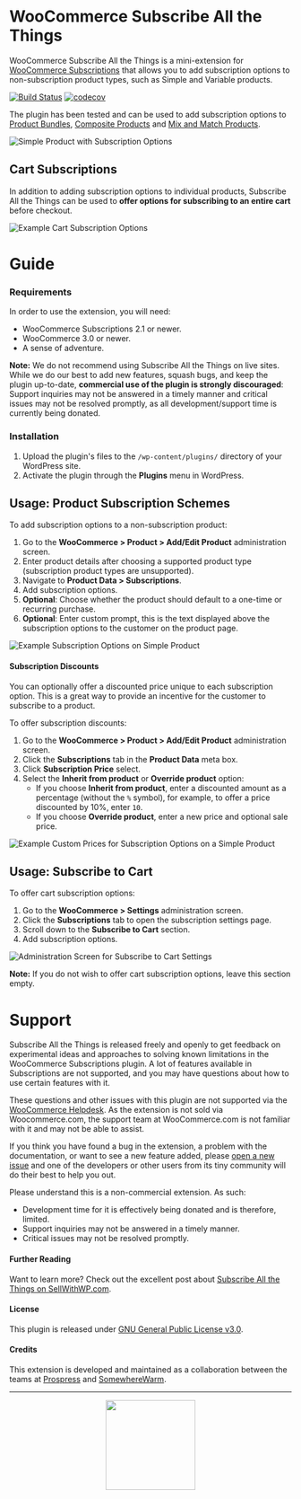 # WooCommerce Subscribe All the Things

WooCommerce Subscribe All the Things is a mini-extension for [WooCommerce Subscriptions](http://woocommerce.com/products/woocommerce-subscriptions/) that allows you to add subscription options to non-subscription product types, such as Simple and Variable products.

[![Build Status](https://travis-ci.org/Prospress/woocommerce-subscribe-all-the-things.svg?branch=master)](https://travis-ci.org/Prospress/woocommerce-subscribe-all-the-things)
[![codecov](https://codecov.io/gh/Prospress/woocommerce-subscribe-all-the-things/branch/master/graph/badge.svg)](https://codecov.io/gh/Prospress/woocommerce-subscribe-all-the-things)

The plugin has been tested and can be used to add subscription options to [Product Bundles](http://woocommerce.com/products/product-bundles/), [Composite Products](http://woocommerce.com/products/composite-products/) and [Mix and Match Products](http://woocommerce.com/products/woocommerce-mix-and-match-products/).

![Simple Product with Subscription Options](https://cloud.githubusercontent.com/assets/235523/11986954/8a6cd3d2-a98b-11e5-9bf8-77f2c31480b8.png)

## Cart Subscriptions

In addition to adding subscription options to individual products, Subscribe All the Things can be used to **offer options for subscribing to an entire cart** before checkout.

![Example Cart Subscription Options](https://cldup.com/brEjbe3wDX.png)

# Guide

### Requirements

In order to use the extension, you will need:

* WooCommerce Subscriptions 2.1 or newer.
* WooCommerce 3.0 or newer.
* A sense of adventure.

**Note:** We do not recommend using Subscribe All the Things on live sites. While we do our best to add new features, squash bugs, and keep the plugin up-to-date, **commercial use of the plugin is strongly discouraged**: Support inquiries may not be answered in a timely manner and critical issues may not be resolved promptly, as all development/support time is currently being donated.

### Installation

1. Upload the plugin's files to the `/wp-content/plugins/` directory of your WordPress site.
1. Activate the plugin through the **Plugins** menu in WordPress.

## Usage: Product Subscription Schemes

To add subscription options to a non-subscription product:

1. Go to the **WooCommerce > Product > Add/Edit Product** administration screen.
1. Enter product details after choosing a supported product type (subscription product types are unsupported).
1. Navigate to **Product Data > Subscriptions**.
1. Add subscription options.
1. **Optional**: Choose whether the product should default to a one-time or recurring purchase.
1. **Optional**: Enter custom prompt, this is the text displayed above the subscription options to the customer on the product page.

![Example Subscription Options on Simple Product](https://cloud.githubusercontent.com/assets/235523/11986952/860ba32c-a98b-11e5-84c5-b1035d4d3be1.png)

#### Subscription Discounts

You can optionally offer a discounted price unique to each subscription option. This is a great way to provide an incentive for the customer to subscribe to a product.

To offer subscription discounts:

1. Go to the **WooCommerce > Product > Add/Edit Product** administration screen.
1. Click the **Subscriptions** tab in the **Product Data** meta box.
1. Click **Subscription Price** select.
1. Select the **Inherit from product** or **Override product** option:
	* If you choose **Inherit from product**, enter a discounted amount as a percentage (without the `%` symbol), for example, to offer a price discounted by 10%, enter `10`.
	* If you choose **Override product**, enter a new price and optional sale price.

![Example Custom Prices for Subscription Options on a Simple Product](https://cldup.com/a_dlYS0yFr.png)

## Usage: Subscribe to Cart

To offer cart subscription options:

1. Go to the **WooCommerce > Settings** administration screen.
1. Click the **Subscriptions** tab to open the subscription settings page.
1. Scroll down to the **Subscribe to Cart** section.
1. Add subscription options.

![Administration Screen for Subscribe to Cart Settings](https://cldup.com/QMFX5DUlnY.png)

**Note:** If you do not wish to offer cart subscription options, leave this section empty.

# Support

Subscribe All the Things is released freely and openly to get feedback on experimental ideas and approaches to solving known limitations in the WooCommerce Subscriptions plugin. A lot of features available in Subscriptions are not supported, and you may have questions about how to use certain features with it.

These questions and other issues with this plugin are not supported via the [WooCommerce Helpdesk](http://woocommerce.com/). As the extension is not sold via Woocommerce.com, the support team at WooCommerce.com is not familiar with it and may not be able to assist.

If you think you have found a bug in the extension, a problem with the documentation, or want to see a new feature added, please [open a new issue](https://github.com/Prospress/woocommerce-subscribe-all-the-things/issues/new) and one of the developers or other users from its tiny community will do their best to help you out.

Please understand this is a non-commercial extension. As such:

* Development time for it is effectively being donated and is therefore, limited.
* Support inquiries may not be answered in a timely manner.
* Critical issues may not be resolved promptly.

#### Further Reading

Want to learn more? Check out the excellent post about [Subscribe All the Things on SellWithWP.com](https://www.sellwithwp.com/woocommerce-subscribe-all-the-things/).

#### License

This plugin is released under [GNU General Public License v3.0](http://www.gnu.org/licenses/gpl-3.0.html).

#### Credits

This extension is developed and maintained as a collaboration between the teams at [Prospress](http://prospress.com/) and [SomewhereWarm](http://somewherewarm.gr/).

---

<p align="center">
<img src="https://cloud.githubusercontent.com/assets/235523/11986380/bb6a0958-a983-11e5-8e9b-b9781d37c64a.png" width="160">
</p>
